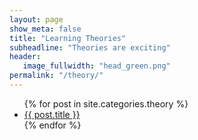 ```yaml
---
layout: page
show_meta: false
title: "Learning Theories"
subheadline: "Theories are exciting"
header:
   image_fullwidth: "head_green.png"
permalink: "/theory/"
---
```

<ul>
    {% for post in site.categories.theory %}
    <li><a href="{{ site.url }}{{ site.baseurl }}{{ post.url }}">{{ post.title }}</a></li>
    {% endfor %}
</ul>